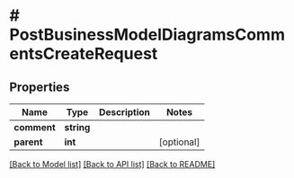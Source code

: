 # # PostBusinessModelDiagramsCommentsCreateRequest

## Properties

Name | Type | Description | Notes
------------ | ------------- | ------------- | -------------
**comment** | **string** |  |
**parent** | **int** |  | [optional]

[[Back to Model list]](../../README.md#models) [[Back to API list]](../../README.md#endpoints) [[Back to README]](../../README.md)
